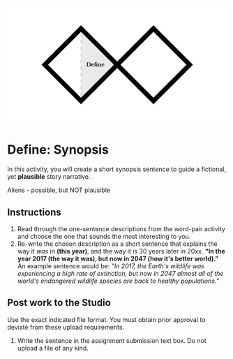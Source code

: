 ![Double Diamond Define Phase graphic](/assets/dd-process-define-1200px@2x.png)

# Define: Synopsis

In this activity, you will create a short synopsis sentence to guide a fictional, yet **plausible** story narrative.

Aliens - possible, but NOT plausible

## Instructions

1. Read through the one-sentence descriptions from the word-pair activity and choose the one that sounds the most interesting to you.
2. Re-write the chosen description as a short sentence that explains the way it _was_ in **\(this year\)**, and the way it _is_ 30 years later in 20xx. **"In the year 2017 \(the way it was\), but now in 2047 \(how it's better world\)."** An example sentence would be: _"In 2017, the Earth's wildlife was experiencing a high rate of extinction, but now in 2047 almost all of the world's endangered wildlife species are back to healthy populations."_

## Post work to the Studio

Use the exact indicated file format. You must obtain prior approval to deviate from these upload requirements.

1. Write the sentence in the assignment submission text box. Do not upload a file of any kind.